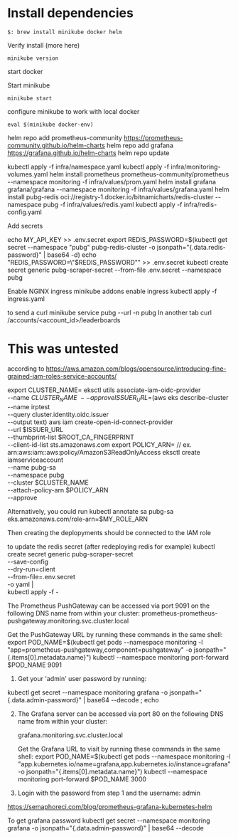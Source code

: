# Install dependencies


```ShellSession
$: brew install minikube docker helm
```

Verify install (more here)
```
minikube version
```
start docker

Start minikube
```
minikube start
```
configure minikube to work with local docker
```
eval $(minikube docker-env)
```

helm repo add prometheus-community https://prometheus-community.github.io/helm-charts
helm repo add grafana https://grafana.github.io/helm-charts
helm repo update
  
kubectl apply -f infra/namespace.yaml
kubectl apply -f infra/monitoring-volumes.yaml
helm install prometheus prometheus-community/prometheus --namespace monitoring -f infra/values/prom.yaml
helm install grafana grafana/grafana --namespace monitoring -f infra/values/grafana.yaml
helm install pubg-redis oci://registry-1.docker.io/bitnamicharts/redis-cluster --namespace pubg -f infra/values/redis.yaml
kubectl apply -f infra/redis-config.yaml


Add secrets

echo MY_API_KEY >> .env.secret
export REDIS_PASSWORD=$(kubectl get secret --namespace "pubg" pubg-redis-cluster -o jsonpath="{.data.redis-password}" | base64 -d)
echo "REDIS_PASSWORD=\"$REDIS_PASSWORD\"" >> .env.secret
kubectl create secret generic pubg-scraper-secret --from-file .env.secret --namespace pubg


Enable NGINX ingress
minikube addons enable ingress
kubectl apply -f ingress.yaml

to send a curl
minikube service pubg --url -n pubg
In another tab
curl <url>/accounts/<account_id>/leaderboards

# This was untested
according to https://aws.amazon.com/blogs/opensource/introducing-fine-grained-iam-roles-service-accounts/

export CLUSTER_NAME=<cluster-name-here>
eksctl utils associate-iam-oidc-provider \
               --name $CLUSTER_NAME \
               --approve
ISSUER_URL=$(aws eks describe-cluster \
                       --name irptest \
                       --query cluster.identity.oidc.issuer \
                       --output text)
aws iam create-open-id-connect-provider \
          --url $ISSUER_URL \
          --thumbprint-list $ROOT_CA_FINGERPRINT \
          --client-id-list sts.amazonaws.com
export POLICY_ARN=<some ARN here>
// ex. arn:aws:iam::aws:policy/AmazonS3ReadOnlyAccess
eksctl create iamserviceaccount \
                --name pubg-sa \
                --namespace pubg \
                --cluster $CLUSTER_NAME \
                --attach-policy-arn $POLICY_ARN \
                --approve

Alternatively, you could run
kubectl annotate sa pubg-sa eks.amazonaws.com/role-arn=$MY_ROLE_ARN

Then creating the deplopyments should be connected to the IAM role


to update the redis secret (after redeploying redis for example)
kubectl create secret generic pubg-scraper-secret \
    --save-config \
    --dry-run=client \
    --from-file=.env.secret \
    -o yaml | \
    kubectl apply -f -


The Prometheus PushGateway can be accessed via port 9091 on the following DNS name from within your cluster:
prometheus-prometheus-pushgateway.monitoring.svc.cluster.local


Get the PushGateway URL by running these commands in the same shell:
  export POD_NAME=$(kubectl get pods --namespace monitoring -l "app=prometheus-pushgateway,component=pushgateway" -o jsonpath="{.items[0].metadata.name}")
  kubectl --namespace monitoring port-forward $POD_NAME 9091


  1. Get your 'admin' user password by running:

   kubectl get secret --namespace monitoring grafana -o jsonpath="{.data.admin-password}" | base64 --decode ; echo

2. The Grafana server can be accessed via port 80 on the following DNS name from within your cluster:

   grafana.monitoring.svc.cluster.local

   Get the Grafana URL to visit by running these commands in the same shell:
     export POD_NAME=$(kubectl get pods --namespace monitoring -l "app.kubernetes.io/name=grafana,app.kubernetes.io/instance=grafana" -o jsonpath="{.items[0].metadata.name}")
     kubectl --namespace monitoring port-forward $POD_NAME 3000

3. Login with the password from step 1 and the username: admin

https://semaphoreci.com/blog/prometheus-grafana-kubernetes-helm



To get grafana password
kubectl get secret --namespace monitoring  grafana -o jsonpath="{.data.admin-password}" | base64 --decode